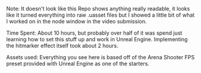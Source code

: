 Note: It doesn't look like this Repo shows anything really readable, it looks like it turned everything into raw .uasset files but I showed a little bit of what I worked on in the node window in the video submission.

Time Spent: About 10 hours, but probably over half of it was spend just learning how to set this stuff up and work in Unreal Engine. Implementing the hitmarker effect itself took about 2 hours.

Assets used: Everything you see here is based off of the Arena Shooter FPS preset provided with Unreal Engine as one of the starters. 
